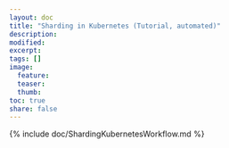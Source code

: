 ```yaml
---
layout: doc
title: "Sharding in Kubernetes (Tutorial, automated)"
description:
modified:
excerpt:
tags: []
image:
  feature:
  teaser:
  thumb:
toc: true
share: false
---
```


{% include doc/ShardingKubernetesWorkflow.md %}
